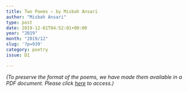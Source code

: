 ```yaml
---
title: Two Poems – by Misbah Ansari
author: "Misbah Ansari"
type: post
date: 2019-12-01T04:52:01+00:00
year: "2019"
month: "2019/12"
slug: '?p=939'
category: poetry
issue: D1

---
```

_(To preserve the format of the poems, we have made them available in a PDF document._ __Please click_ [here][1] _to access.)__

 [1]: http://bombayliterarymagazine.com/wp-content/uploads/2019/12/Ansari_TBLM_37.pdf
